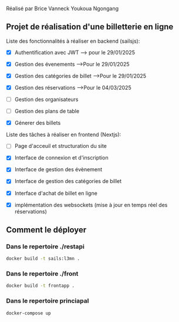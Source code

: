 Réalisé par Brice Vanneck Youkoua Ngongang
## Projet de réalisation d'une billetterie en ligne
Liste des fonctionnalités à réaliser en backend (sailsjs): 
- [x] Authentification avec JWT --> pour le 29/01/2025
- [x] Gestion des évenements -->Pour le 29/01/2025
- [x] Gestion des catégories de billet -->Pour le 29/01/2025
- [x] Gestion des réservations -->Pour le 04/03/2025
- [ ] Gestion des organisateurs
- [ ] Gestion des plans de table
- [x] Génerer des billets




Liste des tâches à réaliser en frontend (Nextjs): 
- [ ] Page d'acceuil et structuration du site
- [x] Interface de connexion et d'inscription
- [x] Interface de gestion des évènement
- [x] Interface de gestion des catégories de billet
- [x] Interface d'achat de billet en ligne
- [x] implémentation des websockets (mise à jour en temps réel des réservations)




## Comment le déployer

### Dans le repertoire ./restapi
```bash
docker build -t sails:l3mn .
```

### Dans le repertoire ./front
```bash
docker build -t frontapp .
```
### Dans le repertoire princiapal 

```bash
docker-compose up
```
